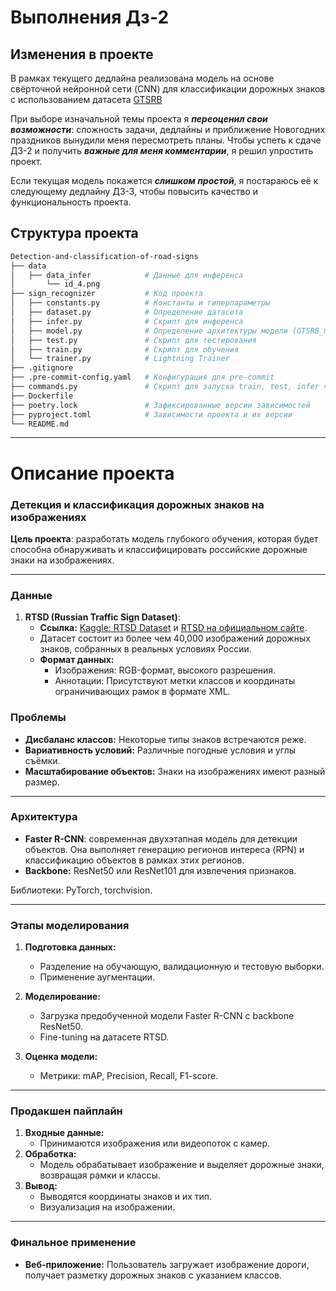 # Выполнения Дз-2

## Изменения в проекте 

В рамках текущего дедлайна реализована модель на основе свёрточной нейронной сети (CNN) 
для классификации дорожных знаков с использованием датасета
[GTSRB](https://www.kaggle.com/datasets/meowmeowmeowmeowmeow/gtsrb-german-traffic-sign)

При выборе изначальной темы проекта я ***переоценил свои возможности***: сложность задачи, 
дедлайны и приближение Новогодних праздников вынудили меня пересмотреть планы. 
Чтобы успеть к сдаче ДЗ-2 и получить ***важные для меня комментарии***, я решил упростить проект.

Если текущая модель покажется ***слишком простой***,
я постараюсь её к следующему дедлайну ДЗ-3,
чтобы повысить качество и функциональность проекта.

## Структура проекта

```bash 
Detection-and-classification-of-road-signs
├── data
│   ├── data_infer            # Данные для инференса
│       └── id_4.png
├── sign_recognizer           # Код проекта
│   ├── constants.py          # Константы и гиперпараметры
│   ├── dataset.py            # Определение датасета
│   ├── infer.py              # Скрипт для инференса
│   ├── model.py              # Определение архитектуры модели (GTSRB_model)
│   ├── test.py               # Скрипт для тестирования
│   ├── train.py              # Скрипт для обучения
│   └── trainer.py            # Lightning Trainer
├── .gitignore               
├── .pre-commit-config.yaml   # Конфигурация для pre-commit 
├── commands.py               # Скрипт для запуска train, test, infer через CLI
├── Dockerfile               
├── poetry.lock               # Зафиксированные версии зависимостей
├── pyproject.toml            # Зависимости проекта и их версии
└── README.md                 
 ```

---
# Описание проекта
### Детекция и классификация дорожных знаков на изображениях

**Цель проекта**: разработать модель глубокого обучения, которая будет способна обнаруживать и классифицировать российские дорожные знаки на изображениях.

---

### Данные

1. **RTSD (Russian Traffic Sign Dataset)**:
   - **Ссылка:** [Kaggle: RTSD Dataset](https://www.kaggle.com/datasets/watchman/rtsd-dataset/data) и [RTSD на официальном сайте](https://graphics.cs.msu.ru/projects/traffic-sign-recognition.html).
   - Датасет состоит из более чем 40,000 изображений дорожных знаков, собранных в реальных условиях России.
   - **Формат данных:**
     - Изображения: RGB-формат, высокого разрешения.
     - Аннотации: Присутствуют метки классов и координаты ограничивающих рамок в формате XML.

### Проблемы

- **Дисбаланс классов:** Некоторые типы знаков встречаются реже.
- **Вариативность условий:** Различные погодные условия и углы съёмки.
- **Масштабирование объектов:** Знаки на изображениях имеют разный размер.

---

### Архитектура

- **Faster R-CNN**: современная двухэтапная модель для детекции объектов. Она выполняет генерацию регионов интереса (RPN) и классификацию объектов в рамках этих регионов.
- **Backbone:** ResNet50 или ResNet101 для извлечения признаков.

Библиотеки: PyTorch, torchvision.

---

### Этапы моделирования

1. **Подготовка данных:**
   - Разделение на обучающую, валидационную и тестовую выборки.
   - Применение аугментации.

2. **Моделирование:**
   - Загрузка предобученной модели Faster R-CNN с backbone ResNet50.
   - Fine-tuning на датасете RTSD.

3. **Оценка модели:**
   - Метрики: mAP, Precision, Recall, F1-score.

---

### Продакшен пайплайн

1. **Входные данные:**
   - Принимаются изображения или видеопоток с камер.
2. **Обработка:**
   - Модель обрабатывает изображение и выделяет дорожные знаки, возвращая рамки и классы.
3. **Вывод:**
   - Выводятся координаты знаков и их тип.
   - Визуализация на изображении.

---

### Финальное применение

- **Веб-приложение:** Пользователь загружает изображение дороги, получает разметку дорожных знаков с указанием классов.
